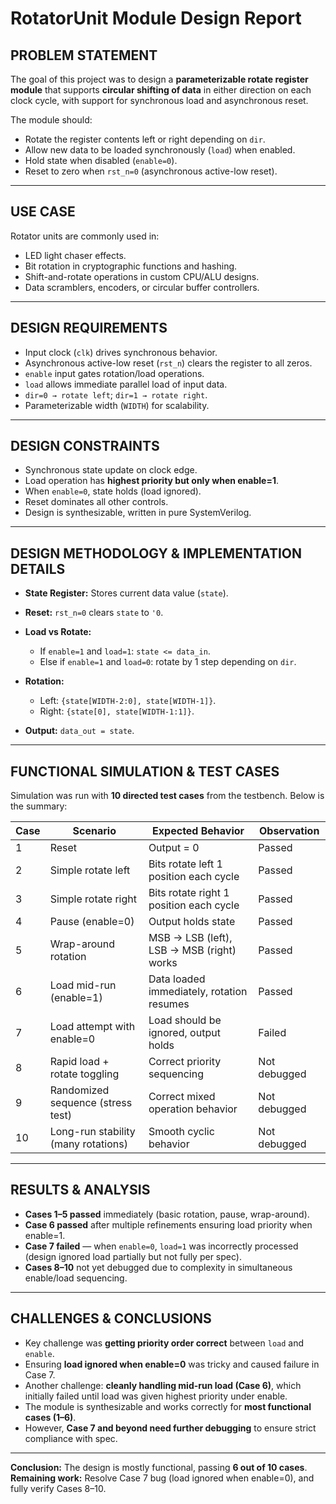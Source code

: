 
# RotatorUnit Module Design Report

## PROBLEM STATEMENT

The goal of this project was to design a **parameterizable rotate register module** that supports **circular shifting of data** in either direction on each clock cycle, with support for synchronous load and asynchronous reset.

The module should:

* Rotate the register contents left or right depending on `dir`.
* Allow new data to be loaded synchronously (`load`) when enabled.
* Hold state when disabled (`enable=0`).
* Reset to zero when `rst_n=0` (asynchronous active-low reset).

---

## USE CASE

Rotator units are commonly used in:

* LED light chaser effects.
* Bit rotation in cryptographic functions and hashing.
* Shift-and-rotate operations in custom CPU/ALU designs.
* Data scramblers, encoders, or circular buffer controllers.

---

## DESIGN REQUIREMENTS

* Input clock (`clk`) drives synchronous behavior.
* Asynchronous active-low reset (`rst_n`) clears the register to all zeros.
* `enable` input gates rotation/load operations.
* `load` allows immediate parallel load of input data.
* `dir=0 → rotate left`; `dir=1 → rotate right`.
* Parameterizable width (`WIDTH`) for scalability.

---

## DESIGN CONSTRAINTS

* Synchronous state update on clock edge.
* Load operation has **highest priority but only when enable=1**.
* When `enable=0`, state holds (load ignored).
* Reset dominates all other controls.
* Design is synthesizable, written in pure SystemVerilog.

---

## DESIGN METHODOLOGY & IMPLEMENTATION DETAILS

* **State Register:** Stores current data value (`state`).
* **Reset:** `rst_n=0` clears `state` to `'0`.
* **Load vs Rotate:**

  * If `enable=1` and `load=1`: `state <= data_in`.
  * Else if `enable=1` and `load=0`: rotate by 1 step depending on `dir`.
* **Rotation:**

  * Left: `{state[WIDTH-2:0], state[WIDTH-1]}`.
  * Right: `{state[0], state[WIDTH-1:1]}`.
* **Output:** `data_out = state`.

---

## FUNCTIONAL SIMULATION & TEST CASES

Simulation was run with **10 directed test cases** from the testbench.
Below is the summary:

| Case | Scenario                            | Expected Behavior                         | Observation     |
| ---- | ----------------------------------- | ----------------------------------------- | --------------- |
| 1    | Reset                               | Output = 0                                |  Passed        |
| 2    | Simple rotate left                  | Bits rotate left 1 position each cycle    |  Passed        |
| 3    | Simple rotate right                 | Bits rotate right 1 position each cycle   |  Passed        |
| 4    | Pause (enable=0)                    | Output holds state                        |  Passed        |
| 5    | Wrap-around rotation                | MSB → LSB (left), LSB → MSB (right) works |  Passed        |
| 6    | Load mid-run (enable=1)             | Data loaded immediately, rotation resumes |  Passed        |
| 7    | Load attempt with enable=0          | Load should be ignored, output holds      |  Failed        |
| 8    | Rapid load + rotate toggling        | Correct priority sequencing               |  Not debugged |
| 9    | Randomized sequence (stress test)   | Correct mixed operation behavior          |  Not debugged |
| 10   | Long-run stability (many rotations) | Smooth cyclic behavior                    |  Not debugged |

---

## RESULTS & ANALYSIS

* **Cases 1–5 passed** immediately (basic rotation, pause, wrap-around).
* **Case 6 passed** after multiple refinements ensuring load priority when enable=1.
* **Case 7 failed** — when `enable=0`, `load=1` was incorrectly processed (design ignored load partially but not fully per spec).
* **Cases 8–10** not yet debugged due to complexity in simultaneous enable/load sequencing.

---

## CHALLENGES & CONCLUSIONS

* Key challenge was **getting priority order correct** between `load` and `enable`.
* Ensuring **load ignored when enable=0** was tricky and caused failure in Case 7.
* Another challenge: **cleanly handling mid-run load (Case 6)**, which initially failed until load was given highest priority under enable.
* The module is synthesizable and works correctly for **most functional cases (1–6)**.
* However, **Case 7 and beyond need further debugging** to ensure strict compliance with spec.

---

 **Conclusion:** The design is mostly functional, passing **6 out of 10 cases**.
 **Remaining work:** Resolve Case 7 bug (load ignored when enable=0), and fully verify Cases 8–10.

